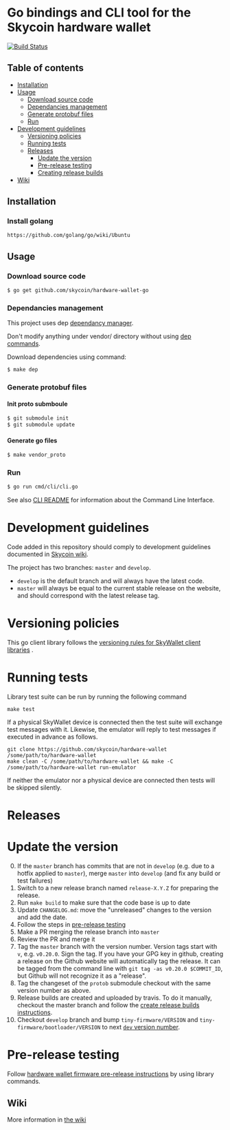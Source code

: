 # Go bindings and CLI tool for the Skycoin hardware wallet

[![Build Status](https://travis-ci.com/skycoin/hardware-wallet-go.svg?branch=master)](https://travis-ci.com/skycoin/hardware-wallet-go)

## Table of contents

<!-- MarkdownTOC levels="1,2,3,4,5" autolink="true" bracket="round" -->
- [Installation](#installation)
- [Usage](#usage)
  - [Download source code](#download-source-code)
  - [Dependancies management](#dependancies-management)
  - [Generate protobuf files](#generate-protobuf-files)
  - [Run](#run)
- [Development guidelines](#development-guidelines)
  - [Versioning policies](#versioning-policies)
  - [Running tests](#running-tests)
  - [Releases](#releases)
    - [Update the version](#update-the-version)
    - [Pre-release testing](#pre-release-testing)
    - [Creating release builds](#creating-release-builds)
- [Wiki](#wiki)
<!-- /MarkdownTOC -->

## Installation

### Install golang

    https://github.com/golang/go/wiki/Ubuntu

## Usage

### Download source code

```bash
$ go get github.com/skycoin/hardware-wallet-go
```

### Dependancies management

This project uses dep [dependancy manager](https://github.com/golang/dep).

Don't modify anything under vendor/ directory without using [dep commands](https://github.com/golang/dep/blob/master/docs/Gopkg.toml.md).

Download dependencies using command:

```bash
$ make dep
```

### Generate protobuf files

#### Init proto submboule
```bash
$ git submodule init 
$ git submodule update
```

#### Generate go files
```bash
$ make vendor_proto
```

### Run

```bash
$ go run cmd/cli/cli.go
```

See also [CLI README](https://github.com/skycoin/hardware-wallet-go/blob/master/cmd/cli/README.md) for information about the Command Line Interface.

# Development guidelines

Code added in this repository should comply to development guidelines documented in [Skycoin wiki](https://github.com/skycoin/skycoin/wiki).

The project has two branches: `master` and `develop`.

- `develop` is the default branch and will always have the latest code.
- `master` will always be equal to the current stable release on the website, and should correspond with the latest release tag.

# Versioning policies

This go client library follows the [versioning rules for SkyWallet client libraries](https://github.com/skycoin/hardware-wallet/tree/develop/README.md#versioning-libraries) .

# Running tests

Library test suite can be run by running the following command

```
make test
```

If a physical SkyWallet device is connected then the test suite will exchange test messages with it. Likewise, the emulator will reply to test messages if executed in advance as follows.

```
git clone https://github.com/skycoin/hardware-wallet /some/path/to/hardware-wallet
make clean -C /some/path/to/hardware-wallet && make -C /some/path/to/hardware-wallet run-emulator
```

If neither the emulator nor a physical device are connected then tests will be skipped silently.

# Releases

# Update the version

0. If the `master` branch has commits that are not in `develop` (e.g. due to a hotfix applied to `master`), merge `master` into `develop` (and fix any build or test failures)
0. Switch to a new release branch named `release-X.Y.Z` for preparing the release.
0. Run `make build` to make sure that the code base is up to date
0. Update `CHANGELOG.md`: move the "unreleased" changes to the version and add the date.
0. Follow the steps in [pre-release testing](#pre-release-testing)
0. Make a PR merging the release branch into `master`
0. Review the PR and merge it
0. Tag the `master` branch with the version number. Version tags start with `v`, e.g. `v0.20.0`. Sign the tag. If you have your GPG key in github, creating a release on the Github website will automatically tag the release. It can be tagged from the command line with `git tag -as v0.20.0 $COMMIT_ID`, but Github will not recognize it as a "release".
0. Tag the changeset of the `protob` submodule checkout with the same version number as above.
0. Release builds are created and uploaded by travis. To do it manually, checkout the master branch and follow the [create release builds instructions](#creating-release-builds).
0. Checkout `develop` branch and bump `tiny-firmware/VERSION` and `tiny-firmware/bootloader/VERSION` to next [`dev` version number](https://www.python.org/dev/peps/pep-0440/#developmental-releases).


# Pre-release testing

Follow [hardware wallet firmware pre-release instructions](https://github.com/skycoin/hardware-wallet/tree/develop/README.md#pre-release-testing) by using library commands.

## Wiki

More information in [the wiki](https://github.com/skycoin/hardware-wallet-go/wiki)
